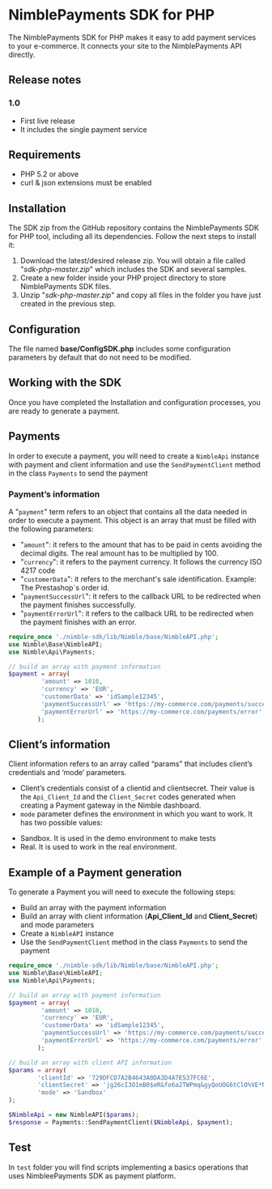 NimblePayments SDK for PHP
======================

The NimblePayments SDK for PHP makes it easy to add payment services to your e-commerce. It connects your site to the NimblePayments API directly.

## Release notes

### 1.0
- First live release
- It includes the single payment service 

## Requirements
* PHP 5.2 or above
* curl & json extensions must be enabled

## Installation
The SDK zip from the GitHub repository contains the NimblePayments SDK for PHP tool, including all its dependencies. Follow the next steps to install it:

1. Download the latest/desired release zip. You will obtain a file called "_sdk-php-master.zip_" which includes the SDK and several samples.
2. Create a new folder inside your PHP project directory to store NimblePayments SDK files.
3. Unzip "_sdk-php-master.zip_" and copy all files in the folder you have just created in the previous step.

## Configuration
The file named __base/ConfigSDK.php__ includes some configuration parameters by default that do not need to be modified.

## Working with the SDK
Once you have completed the Installation and configuration processes, you are ready to generate a payment.

## Payments 
In order to execute a payment, you will need to create a `NimbleApi` instance with payment and client information and use the `SendPaymentClient` method in the class `Payments` to send the payment

### Payment’s information
A "`payment`" term refers to an object that contains all the data needed in order to execute a payment. This object is an array that must be filled with the following parameters:

- "`amount`": it refers to the amount that has to be paid in cents avoiding the decimal digits. The real amount has to be multiplied by 100.
- "`currency`": it refers to the payment currency. It follows the currency ISO 4217 code
- "`customerData`": it refers to the merchant's sale identification. Example: The Prestashop`s order id.
- "`paymentSuccessUrl`": it refers to the callback URL to be redirected when the payment finishes successfully.
- "`paymentErrorUrl`": it refers to the callback URL to be redirected when the payment finishes with an error.

```php
require_once './nimble-sdk/lib/Nimble/base/NimbleAPI.php';
use Nimble\Base\NimbleAPI;
use Nimble\Api\Payments;

// build an array with payment information
$payment = array(
         'amount' => 1010,
         'currency' => 'EUR',
         'customerData' => 'idSample12345',
         'paymentSuccessUrl' => 'https://my-commerce.com/payments/success',
         'paymentErrorUrl' => 'https://my-commerce.com/payments/error'
        );
```

## Client’s  information
Client information refers to an array called “params” that includes client’s credentials and ‘mode’ parameters.

- Client’s credentials consist of a clientid and clientsecret. Their value is the  `Api_Client_Id` and the `Client_Secret` codes  generated when creating a Payment gateway in the Nimble dashboard.
- `mode` parameter defines the environment in which you want to work. It has two possible values: 
* Sandbox. It is used in the demo environment to make tests
* Real. It is used to work in the real environment.

## Example of a Payment generation
To generate a Payment you will need to execute the following steps:

- Build an array with the payment information
- Build an array with client information (__Api_Client_Id__ and __Client_Secret__) and mode parameters
- Create a `NimbleAPI` instance
- Use the `SendPaymentClient` method in the class `Payments` to send the payment

```php
require_once './nimble-sdk/lib/Nimble/base/NimbleAPI.php';
use Nimble\Base\NimbleAPI;
use Nimble\Api\Payments;

// build an array with payment information
$payment = array(
         'amount' => 1010,
         'currency' => 'EUR',
         'customerData' => 'idSample12345',
         'paymentSuccessUrl' => 'https://my-commerce.com/payments/success',
         'paymentErrorUrl' => 'https://my-commerce.com/payments/error'
        );

// build an array with client API information
$params = array(
        'clientId' => '729DFCD7A2B4643A0DA3D4A7E537FC6E',
        'clientSecret' => 'jg26cI3O1mB0$eR&fo6a2TWPmq&gyQoUOG6tClO%VE*N$SN9xX27@R4CTqi*$4EO',
        'mode' => 'Sandbox'
);

$NimbleApi = new NimbleAPI($params);
$response = Payments::SendPaymentClient($NimbleApi, $payment);
```

## Test

In `test` folder you will find scripts implementing a basics operations that uses NimbleePayments SDK as payment platform.

